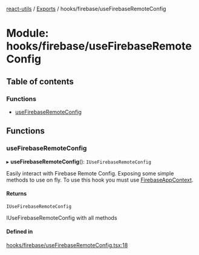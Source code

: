 [react-utils](../README.md) / [Exports](../modules.md) / hooks/firebase/useFirebaseRemoteConfig

# Module: hooks/firebase/useFirebaseRemoteConfig

## Table of contents

### Functions

- [useFirebaseRemoteConfig](hooks_firebase_useFirebaseRemoteConfig.md#usefirebaseremoteconfig)

## Functions

### useFirebaseRemoteConfig

▸ **useFirebaseRemoteConfig**(): `IUseFirebaseRemoteConfig`

Easily interact with Firebase Remote Config. Exposing some simple methods to use on fly.
To use this hook you must use [FirebaseAppContext](../../contexts/firebase/FirebaseAppContext.tsx).

#### Returns

`IUseFirebaseRemoteConfig`

IUseFirebaseRemoteConfig with all methods

#### Defined in

[hooks/firebase/useFirebaseRemoteConfig.tsx:18](https://github.com/mts88/react-utils/blob/eee399d/lib/hooks/firebase/useFirebaseRemoteConfig.tsx#L18)
